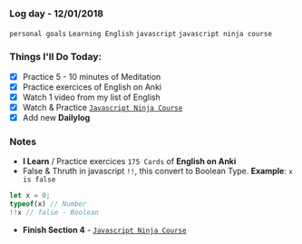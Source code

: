 ### Log day - 12/01/2018

`personal goals` `Learning English` `javascript` `javascript ninja course`

### Things I'll Do Today:

* [x] Practice 5 - 10 minutes of Meditation
* [x] Practice exercices of English on Anki
* [x] Watch 1 video from my list of English
* [x] Watch & Practice [`Javascript Ninja Course`](https://github.com/wgoulart/course-javascript-ninja)
* [x] Add new **Dailylog**

### Notes

* **I Learn** / Practice exercices `175 Cards` of **English on Anki**
* False & Thruth in javascript `!!`, this convert to Boolean Type.
__Example__: `x is false`
```javascript
let x = 0;
typeof(x) // Number
!!x // false - Boolean
```
* **Finish Section 4** - [`Javascript Ninja Course`](https://github.com/wgoulart/course-javascript-ninja)


